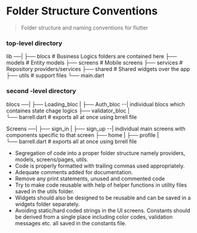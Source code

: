 Folder Structure Conventions
============================

> Folder structure and naming conventions for flutter

### top-level directory 

  lib ──| 
        ├── blocs                   # Business Logics folders are contained here
        ├── models                  # Entity models
        ├── screens                 # Mobile screens
        ├── services                # Repository providers/services
        ├── shared                  # Shared widgets over the app
        ├── utils                   # support files
        └── main.dart

### second -level directory 

  blocs ──| 
          ├── Loading_bloc                 | 
          ├── Auth_bloc                  --| individual blocs which containes state chage logics
          ├── validator_bloc               |     
          └── barrell.dart         # exports all at once using brrell file
 
 Screens  ──| 
            ├── sign_in                 | 
            ├── sign_up               --| individual main screens with components specific to that screen
            ├── home                    |
            ├── profile                 |     
            └── barrell.dart         # exports all at once using brrell file
            
            
 
* Segregation of code into a proper folder structure namely providers, models, screens/pages, utils.
* Code is properly formatted with trailing commas used appropriately.
* Adequate comments added for documentation.
* Remove any print statements, unused and commented code
* Try to make code reusable with help of helper functions in utility files saved in the utils folder.
* Widgets should also be designed to be reusable and can be saved in a widgets folder separately.
* Avoiding static/hard coded strings in the UI screens. Constants should be derived from a single place 
  including color codes, validation messages etc. all saved in the constants file.
